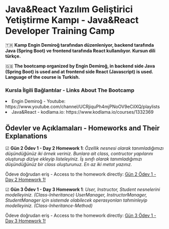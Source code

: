 # Java&React Yazılım Geliştirici Yetiştirme Kampı - Java&React Developer Training Camp

🇹🇷 **Kamp Engin Demiroğ tarafından düzenleniyor, backend tarafında Java (Spring Boot) ve frontend tarafında React kullanılıyor. Kursun dili türkçe.**

🇬🇧 **The bootcamp organized by Engin Demiroğ, in backend side Java (Spring Boot) is used and at frontend side React (Javascript) is used. Language of the course is Turkish.**

<h3>Kursla İlgili Bağlantılar - Links About The Bootcamp</h3>
<li>Engin Demiroğ - Youtube: https://www.youtube.com/channel/UCRjiquPh4mjPNoOV9eCilXQ/playlists</li>
<li>Java&React - kodlama.io: https://www.kodlama.io/courses/1332369</li>



<h2>Ödevler ve Açıklamaları - Homeworks and Their Explanations</h2>

☑ **Gün 2 Ödev 1 - Day 2 Homework 1**: *Özellik nesnesi olarak tanımladığımızı düşündüğünüz iki örnek veriniz. Bunlara ait class, contructor yapılarını oluşturup diziye ekleyip listeleyiniz. İş sınıfı olarak tanımladığımızı düşündüğünüz bir class oluşturunuz. En az iki metot yazınız.*

Ödeve doğrudan eriş - Access to the homework directly: <a href="https://github.com/konstantinlevin77/javaBootcamp/tree/master/homeworks/day2homework1">Gün 2 Ödev 1 - Day 2 Homework 1!</a>

☑ **Gün 3 Ödev 1 - Day 3 Homework 1**: *User, Instructor, Student nesnelerini modelleyiniz. (Class-Inheritance) UserManager, InstructorManager, StudentManager için sistemde olabilecek operasyonları tahminleyip modelleyiniz. (Class-Inheritance-Method)*

Ödeve doğrudan eriş - Access to the homework directly: <a href="https://github.com/konstantinlevin77/javaBootcamp/tree/master/homeworks/day3homework1">Gün 3 Ödev 1 - Day 3 Homework 1!</a>
